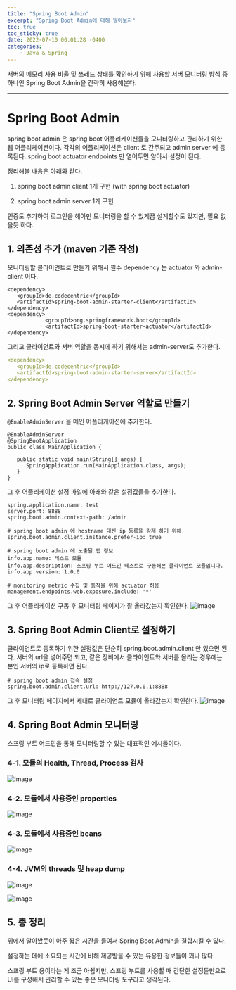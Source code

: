 ```yaml
---
title: "Spring Boot Admin"
excerpt: "Spring Boot Admin에 대해 알아보자"
toc: true
toc_sticky: true
date: 2022-07-10 00:01:28 -0400
categories: 
    - Java & Spring
---
```


서버의 메모리 사용 비율 및 쓰레드 상태를 확인하기 위해 사용할 서버 모니터링 방식 중 하나인 Spring Boot Admin을 간략히 사용해본다.
<hr/>

# Spring Boot Admin

spring boot admin 은 spring boot 어플리케이션들을 모니터링하고 관리하기 위한 웹 어플리케이션이다. 각각의 어플리케이션은 client 로 간주되고 admin server 에 등록된다. spring boot actuator endpoints 만 열어두면 알아서 설정이 된다.

정리해볼 내용은 아래와 같다.

1. spring boot admin client 1개 구현 (with spring boot actuator)

2. spring boot admin server 1개 구현

인증도 추가하여 로그인을 해야만 모니터링을 할 수 있게끔 설계할수도 있지만, 필요 없을듯 하다.

## 1. 의존성 추가 (maven 기준 작성)

모니터링할 클라이언트로 만들기 위해서 필수 dependency 는 actuator 와 admin-client 이다.

```
<dependency>
   <groupId>de.codecentric</groupId>
   <artifactId>spring-boot-admin-starter-client</artifactId>
</dependency>
<dependency>
			<groupId>org.springframework.boot</groupId>
			<artifactId>spring-boot-starter-actuator</artifactId>
</dependency>
```

그리고 클라이언트와 서버 역할을 동시에 하기 위해서는 admin-server도 추가한다.

```yaml
<dependency>
   <groupId>de.codecentric</groupId>
   <artifactId>spring-boot-admin-starter-server</artifactId>
</dependency>
```

## 2. Spring Boot Admin Server 역할로 만들기

`@EnableAdminServer` 을 메인 어플리케이션에 추가한다.

```
@EnableAdminServer
@SpringBootApplication
public class MainApplication {

   public static void main(String[] args) {
      SpringApplication.run(MainApplication.class, args);
   }
}

```

그 후 어플리케이션 설정 파일에 아래와 같은 설정값들을 추가한다.
```
spring.application.name: test
server.port: 8888
spring.boot.admin.context-path: /admin

# spring boot admin 에 hostname 대신 ip 등록을 강제 하기 위해
spring.boot.admin.client.instance.prefer-ip: true

# spring boot admin 에 노출될 앱 정보
info.app.name: 테스트 모듈
info.app.description: 스프링 부트 어드민 테스트로 구동해본 클라이언트 모듈입니다.
info.app.version: 1.0.0

# monitoring metric 수집 및 동작을 위해 actuator 허용
management.endpoints.web.exposure.include: '*'
```

그 후 어플리케이션 구동 후 모니터링 페이지가 잘 올라갔는지 확인한다.
![image](https://user-images.githubusercontent.com/52072077/178140752-636a8bac-1e1f-48c0-88b7-c4805d2839c9.png)


## 3. Spring Boot Admin Client로 설정하기

클라이언트로 등록하기 위한 설정값은 단순히 spring.boot.admin.client 만 있으면 된다. 
서버의 url을 넣어주면 되고, 같은 장비에서 클라이언트와 서버를 올리는 경우에는 본인 서버의 ip로 등록하면 된다.

```
# spring boot admin 접속 설정
spring.boot.admin.client.url: http://127.0.0.1:8888	
``` 

그 후 모니터링 페이지에서 제대로 클라이언트 모듈이 올라갔는지 확인한다.
![image](https://user-images.githubusercontent.com/52072077/178141011-aa7e968c-e6f2-4ce6-8818-4044743006ff.png)


## 4. Spring Boot Admin 모니터링

스프링 부트 어드민을 통해 모니터링할 수 있는 대표적인 예시들이다.

### 4-1. 모듈의 Health, Thread, Process 검사
![image](https://user-images.githubusercontent.com/52072077/178141083-d8a00f7d-a23b-4549-9911-9a8f21a1cecf.png)

### 4-2. 모듈에서 사용중인 properties
![image](https://user-images.githubusercontent.com/52072077/178141147-db08e2ad-f2db-4f7e-ad70-f38fe9df4a49.png)

### 4-3. 모듈에서 사용중인 beans
![image](https://user-images.githubusercontent.com/52072077/178141155-bd102c64-f348-43f4-b72a-1a0deca7ea24.png)

### 4-4. JVM의 threads 및 heap dump
![image](https://user-images.githubusercontent.com/52072077/178141177-5325e1c0-0f85-4621-964b-91bb79f92eb3.png)

![image](https://user-images.githubusercontent.com/52072077/178141184-c4baa9ee-7823-4a89-8b7b-893b5029644b.png)

## 5. 총 정리
위에서 알아봤듯이 아주 짧은 시간을 들여서 Spring Boot Admin을 결합시킬 수 있다. 

설정하는 데에 소요되는 시간에 비해 제공받을 수 있는 유용한 정보들이 꽤나 많다.

스프링 부트 용이라는 게 조금 아쉽지만, 스프링 부트를 사용할 때 간단한 설정들만으로 UI를 구성해서 관리할 수 있는 좋은 모니터링 도구라고 생각된다.